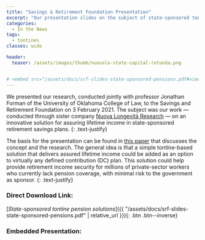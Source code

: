 ```yaml
---
title: "Savings & Retirement Foundation Presentation"
excerpt: "Our presentation slides on the subject of state-sponsored tontine pension solutions"
categories:
  - In the News
tags:
  - tontines
classes: wide

header:
  teaser: /assets/images/thumb/nuovalo-state-capital-rotunda.png


# <embed src="/assets/docs/srf-slides-state-sponsored-pensions.pdf#view=Fit" type="application/pdf"/>
---
```



We presented our research, conducted jointly with professor Jonathan Forman of the University of Oklahoma College of Law, to the Savings and Retirement Foundation on 3 February 2021. The subject was our work — conducted through sister company [Nuova Longevità Research](https://www.nuovalongevita.com) — on an innovative solution for assuring lifetime income in state-sponsored retirement savings plans.
{: .text-justify}

The basis for the presentation can be found in [this paper](https://repository.upenn.edu/cgi/viewcontent.cgi?article=1688&context=prc_papers) that discusses the concept and the research. The general idea is that a simple tontine-based solution that delivers assured lifetime income could be added as an option to virtually any defined contribution (DC) plan. This solution could help provide retirement income security for millions of private-sector workers who currently lack pension coverage, with minimal risk to the government as sponsor.
{: .text-justify}

### Direct Download Link:
[*State-sponsored tontine pension solutions*]({{ "/assets/docs/srf-slides-state-sponsored-pensions.pdf" | relative_url }}){: .btn .btn--inverse}


### Embedded Presentation:
<object data="/assets/docs/srf-slides-state-sponsored-pensions.pdf" width="1000" height="1000" type='application/pdf'/></object>
